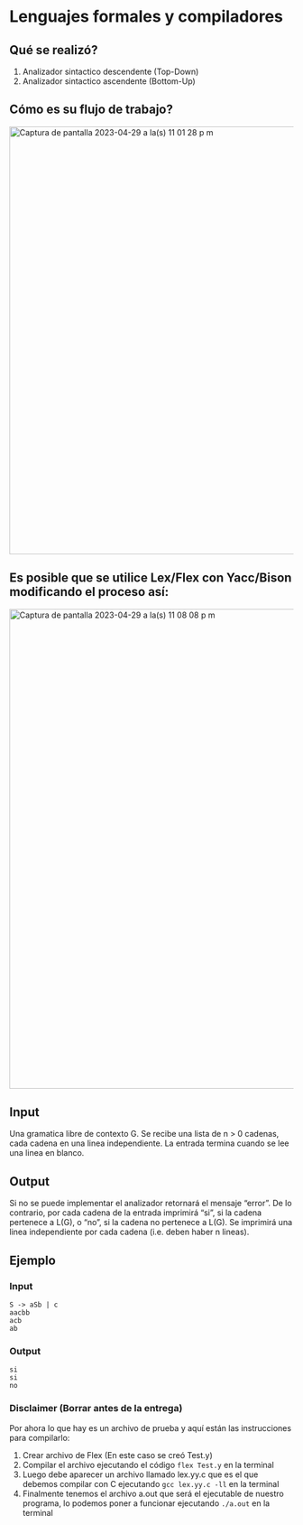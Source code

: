 # Lenguajes formales y compiladores

## Qué se realizó?

1. Analizador sintactico descendente (Top-Down)
2. Analizador sintactico ascendente (Bottom-Up)

## Cómo es su flujo de trabajo?

<img width="758" alt="Captura de pantalla 2023-04-29 a la(s) 11 01 28 p m" src="https://user-images.githubusercontent.com/73514009/235334938-1e745904-001f-4ed0-971d-2c3e3cf4e5e8.png">

## Es posible que se utilice Lex/Flex con Yacc/Bison modificando el proceso así:

<img width="850" alt="Captura de pantalla 2023-04-29 a la(s) 11 08 08 p m" src="https://user-images.githubusercontent.com/73514009/235335081-68e5de7e-76d4-4c8d-8f0a-520d08d9d642.png">

## Input

Una gramatica libre de contexto G. Se recibe una lista de n > 0 cadenas, cada cadena en una linea independiente. La entrada termina cuando se lee una linea en blanco.

## Output

Si no se puede implementar el analizador retornará el mensaje “error”. De lo contrario, por cada cadena de la entrada imprimirá “si”, si la cadena pertenece a L(G), o “no”, si la cadena no pertenece a L(G). Se imprimirá una linea independiente por cada cadena (i.e. deben haber n lineas).

## Ejemplo

### Input
`S -> aSb | c`   
`aacbb`   
`acb`   
`ab`

### Output
`si`   
`si`   
`no`

### Disclaimer (Borrar antes de la entrega)

Por ahora lo que hay es un archivo de prueba y aquí están las instrucciones para compilarlo:   

1. Crear archivo de Flex (En este caso se creó Test.y)   
2. Compilar el archivo ejecutando el código `flex Test.y` en la terminal   
3. Luego debe aparecer un archivo llamado lex.yy.c que es el que debemos compilar con C ejecutando `gcc lex.yy.c -ll` en la terminal   
4. Finalmente tenemos el archivo a.out que será el ejecutable de nuestro programa, lo podemos poner a funcionar ejecutando `./a.out` en la terminal



